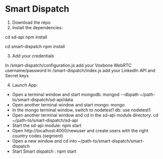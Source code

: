 Smart Dispatch
===============


1. Download the repo
2. Install the dependencies:

  cd sd-api
  npm install
  
  cd smart-dispatch
  npm install

3. Add your credentials

  In /smart-dispatch/configuration.js add your Voxbone WebRTC username/password
  In /smart-dispatch/index.js add your LinkedIn API and Secret keys

4. Launch App:

  *   Open a terminal window and start mongodb: mongod --dbpath ~/path-to/smart-dispatch/sd-api/data
  *   Open another terminal window and start mongo: mongo
  *   In the mongo terminal window, switch to nodetest1 db: use nodetest1
  *   Open another terminal window and cd in the sd-api module directory: cd ~/path-to/smart-dispatch/sd-api
  *   Start the sd-api module: npm start
  *   Open http://localhost:4000/newuser and create users with the right country codes (segment)
  *   Open a new window and cd into ~/path-to/smart-dispatch/smart-dispatch
  *   Start Smart dispatch : npm start
